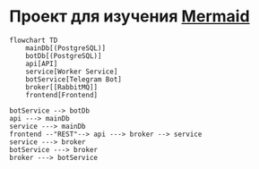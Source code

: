 # Проект для изучения [Mermaid](https://mermaid.js.org/) 

```mermaid
flowchart TD
    mainDb[(PostgreSQL)]
    botDb[(PostgreSQL)]
    api[API]
    service[Worker Service]
    botService[Telegram Bot]
    broker[[RabbitMQ]]
    frontend[Frontend]

botService --> botDb
api ---> mainDb
service ---> mainDb
frontend --"REST"--> api ---> broker --> service
service ---> broker
botService ---> broker
broker ---> botService
```
